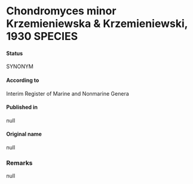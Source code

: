 # Chondromyces minor Krzemieniewska & Krzemieniewski, 1930 SPECIES

#### Status
SYNONYM

#### According to
Interim Register of Marine and Nonmarine Genera

#### Published in
null

#### Original name
null

### Remarks
null
